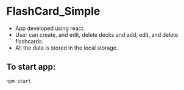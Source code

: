# FlashCard_Simple

- App developed using react. 
- User can create, and edit, delete decks and add, edit, and delete flashcards.
- All the data is stored in the local storage. 

## To start app: 
```
npm start
```
